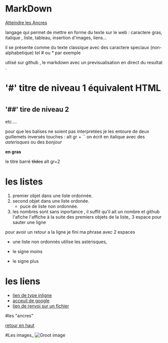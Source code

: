 # MarkDown

<a name="top">

[Atteindre les Ancres](#ancres)

langage qui permet de mettre en forme du texte sur le web : caractere gras, italique , liste, tableau, insertion d'images, liens...

il se présente comme du texte classique avec des caractere speciaux (non-alphabetique) tel # ou * par exemple

utlisé sur  github , le markdown avec un previsualisation en direct du resultat .

# '#' titre de niveau 1 équivalent HTML <h1></h1>
## '##' tire de niveau 2
etc....


pour que les balises ne soient pas interpretées je les entoure de deux guillemets inversés touches : alt gr + ``
on écrit en italique avec des *asterisques* ou des _bonjour_

 **en gras**

le titre barré ~~tildes~~ alt gr+2  

# les listes 

1. premier objet  dans une liste ordonnée.
2. second objet dans une liste ordonée.
   * puce de liste non ordonnée.
18. les nombres sont sans inportance , il suffit qu'il ait un nombre et github l'afiche l'affiche à la suite des premiers objets de la liste_
   3 espace pour sauter une ligne    

pour avoir un retour a la ligne je fini ma phrase avec 2 espaces  


* une liste non ordonnés utilise les astérisques,
- le signe moins
+ le signe plus 

# les liens

* [lien de type inligne](https://ww.googlz.com)
* [acceuil de google](https://google.com)
* [lien de renvoi sur un fichier](https://github.com/Wimahel63/support_Poissy/blob/master/README.md)

#les "ancres"

<a name="ancres">

[retour en haut](#top)

#Les images_
![Groot image](https://www.wikichat.fr/wp-content/uploads/sites/2/comment-soigner-une-plaie-dun-chat.jpg)